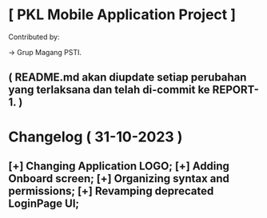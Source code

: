 <h1>[ PKL Mobile Application Project ]</h1>

Contributed by:

-> Grup Magang PSTI.

( README.md akan diupdate setiap perubahan yang terlaksana dan telah di-commit ke REPORT-1. )
------------------------------------------
# Changelog ( 31-10-2023 )
[+] Changing Application LOGO;
[+] Adding Onboard screen;
[+] Organizing syntax and permissions;
[+] Revamping deprecated LoginPage UI;
------------------------------------------

